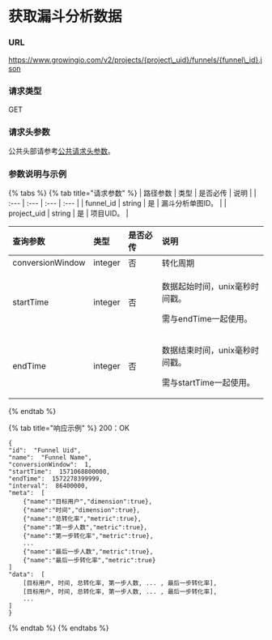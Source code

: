 # 获取漏斗分析数据

### URL

https://www.growingio.com/v2/projects/{project\_uid}/funnels/{funnel\_id}.json

### 请求类型

GET

### 请求头参数

公共头部请参考[公共请求头参数](../../authenticate.md)。

### 参数说明与示例

{% tabs %}
{% tab title="请求参数" %}
| 路径参数 | 类型 | 是否必传 | 说明 |
| :--- | :--- | :--- | :--- |
| funnel\_id | string | 是 | 漏斗分析单图ID。 |
| project\_uid | string | 是 | 项目UID。 |

<table>
  <thead>
    <tr>
      <th style="text-align:left">&#x67E5;&#x8BE2;&#x53C2;&#x6570;</th>
      <th style="text-align:left">&#x7C7B;&#x578B;</th>
      <th style="text-align:left">&#x662F;&#x5426;&#x5FC5;&#x4F20;</th>
      <th style="text-align:left">&#x8BF4;&#x660E;</th>
    </tr>
  </thead>
  <tbody>
    <tr>
      <td style="text-align:left">conversionWindow</td>
      <td style="text-align:left">integer</td>
      <td style="text-align:left">&#x5426;</td>
      <td style="text-align:left">&#x8F6C;&#x5316;&#x5468;&#x671F;</td>
    </tr>
    <tr>
      <td style="text-align:left">startTime</td>
      <td style="text-align:left">integer</td>
      <td style="text-align:left">&#x5426;</td>
      <td style="text-align:left">
        <p>&#x6570;&#x636E;&#x8D77;&#x59CB;&#x65F6;&#x95F4;&#xFF0C;unix&#x6BEB;&#x79D2;&#x65F6;&#x95F4;&#x6233;&#x3002;</p>
        <p>&#x9700;&#x4E0E;endTime&#x4E00;&#x8D77;&#x4F7F;&#x7528;&#x3002;</p>
      </td>
    </tr>
    <tr>
      <td style="text-align:left">endTime</td>
      <td style="text-align:left">integer</td>
      <td style="text-align:left">&#x5426;</td>
      <td style="text-align:left">
        <p>&#x6570;&#x636E;&#x7ED3;&#x675F;&#x65F6;&#x95F4;&#xFF0C;unix&#x6BEB;&#x79D2;&#x65F6;&#x95F4;&#x6233;&#x3002;</p>
        <p>&#x9700;&#x4E0E;startTime&#x4E00;&#x8D77;&#x4F7F;&#x7528;&#x3002;</p>
      </td>
    </tr>
  </tbody>
</table>
{% endtab %}

{% tab title="响应示例" %}
200：OK

```text
{
"id":  "Funnel Uid",
"name":  "Funnel Name",
"conversionWindow":  1,
"startTime":  1571068800000,
"endTime":  1572278399999,
"interval":  86400000,
"meta":  [
    {"name":"目标用户","dimension":true},
    {"name":"时间","dimension":true},
    {"name":"总转化率","metric":true},
    {"name":"第一步人数","metric":true},
    {"name":"第一步转化率","metric":true},
    ...
    {"name":"最后一步人数","metric":true},
    {"name":"最后一步转化率","metric":true}
]
"data":  [
    [目标用户, 时间, 总转化率, 第一步人数, ... , 最后一步转化率],
    [目标用户, 时间, 总转化率, 第一步人数, ... , 最后一步转化率],
    ...
]
}
```
{% endtab %}
{% endtabs %}

